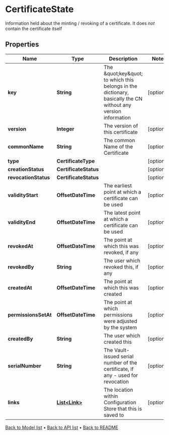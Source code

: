 

# CertificateState

Information held about the minting / revoking of a certificate. It does *not* contain the certificate itself

## Properties

| Name | Type | Description | Notes |
|------------ | ------------- | ------------- | -------------|
|**key** | **String** | The \&quot;key\&quot; to which this belongs in the dictionary, basically the CN without any version information |  [optional] |
|**version** | **Integer** | The version of this certificate |  [optional] |
|**commonName** | **String** | The common Name of the Certificate |  [optional] |
|**type** | **CertificateType** |  |  [optional] |
|**creationStatus** | **CertificateStatus** |  |  [optional] |
|**revocationStatus** | **CertificateStatus** |  |  [optional] |
|**validityStart** | **OffsetDateTime** | The earliest point at which a certificate can be used |  [optional] |
|**validityEnd** | **OffsetDateTime** | The latest point at which a certificate can be used |  [optional] |
|**revokedAt** | **OffsetDateTime** | The point at which this was revoked, if any |  [optional] |
|**revokedBy** | **String** | The user which revoked this, if any |  [optional] |
|**createdAt** | **OffsetDateTime** | The point at which this was created |  [optional] |
|**permissionsSetAt** | **OffsetDateTime** | The point at which permissions were adjusted by the system |  [optional] |
|**createdBy** | **String** | The user which created this |  [optional] |
|**serialNumber** | **String** | The Vault-issued serial number of the certificate, if any - used for revocation |  [optional] |
|**links** | [**List&lt;Link&gt;**](Link.md) | The location within Configuration Store that this is saved to |  [optional] |



[Back to Model list](../README.md#documentation-for-models) &#8226; [Back to API list](../README.md#documentation-for-api-endpoints) &#8226; [Back to README](../README.md)


